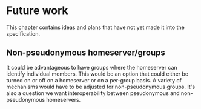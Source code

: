 # Future work

This chapter contains ideas and plans that have not yet made it into the specification.

## Non-pseudonymous homeserver/groups

It could be advantageous to have groups where the homeserver can identify individual members. This would be an option that could either be turned on or off on a homeserver or on a per-group basis. A variety of mechanisms would have to be adjusted for non-pseudonymous groups. It's also a question we want interoperability between pseudonymous and non-pseudonymous homeservers.